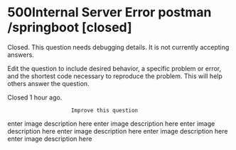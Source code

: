 
# 500Internal Server Error postman /springboot [closed]







Closed. This question needs debugging details. It is not currently accepting answers.
                        
                    










 Edit the question to include desired behavior, a specific problem or error, and the shortest code necessary to reproduce the problem. This will help others answer the question.


Closed 1 hour ago.







                        Improve this question
                    



enter image description here
enter image description here
enter image description here
enter image description here
enter image description here
enter image description here

        